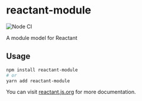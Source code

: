 # reactant-module

![Node CI](https://github.com/unadlib/reactant/workflows/Node%20CI/badge.svg)

A module model for Reactant

## Usage

```bash
npm install reactant-module
# or
yarn add reactant-module
```

You can visit [reactant.js.org](https://reactant.js.org/) for more documentation.
